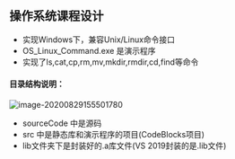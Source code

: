 ## 操作系统课程设计
+ 实现Windows下，兼容Unix/Linux命令接口
+ OS_Linux_Command.exe 是演示程序
+ 实现了ls,cat,cp,rm,mv,mkdir,rmdir,cd,find等命令

#### 目录结构说明：

![image-20200829155501780](E:\GitHub\OS-Linux-Command\file-tree.png)

- sourceCode 中是源码
- src 中是静态库和演示程序的项目(CodeBlocks项目)
- lib文件夹下是封装好的.a库文件(VS 2019封装的是.lib文件)